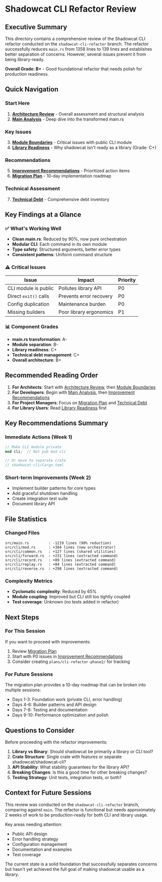 # Shadowcat CLI Refactor Review

## Executive Summary

This directory contains a comprehensive review of the Shadowcat CLI refactor conducted on the `shadowcat-cli-refactor` branch. The refactor successfully reduces `main.rs` from 1358 lines to 139 lines and establishes better separation of concerns. However, several issues prevent it from being library-ready.

**Overall Grade: B+** - Good foundational refactor that needs polish for production readiness.

## Quick Navigation

### Start Here
1. **[Architecture Review](./architecture-review.md)** - Overall assessment and structural analysis
2. **[Main Analysis](./main-analysis.md)** - Deep dive into the transformed main.rs

### Key Issues
3. **[Module Boundaries](./module-boundaries.md)** - Critical issues with public CLI module
4. **[Library Readiness](./library-readiness.md)** - Why shadowcat isn't ready as a library (Grade: C+)

### Recommendations
5. **[Improvement Recommendations](./improvement-recommendations.md)** - Prioritized action items
6. **[Migration Plan](./migration-plan.md)** - 10-day implementation roadmap

### Technical Assessment
7. **[Technical Debt](./technical-debt.md)** - Comprehensive debt inventory

## Key Findings at a Glance

### ✅ What's Working Well
- **Clean main.rs**: Reduced by 90%, now pure orchestration
- **Modular CLI**: Each command in its own module
- **Type safety**: Structured arguments, better error types
- **Consistent patterns**: Uniform command structure

### ⚠️ Critical Issues
| Issue | Impact | Priority |
|-------|--------|----------|
| CLI module is public | Pollutes library API | P0 |
| Direct `exit()` calls | Prevents error recovery | P0 |
| Config duplication | Maintenance burden | P0 |
| Missing builders | Poor library ergonomics | P1 |

### 📊 Component Grades
- **main.rs transformation**: A-
- **Module separation**: B-
- **Library readiness**: C+
- **Technical debt management**: C+
- **Overall architecture**: B+

## Recommended Reading Order

1. **For Architects**: Start with [Architecture Review](./architecture-review.md), then [Module Boundaries](./module-boundaries.md)
2. **For Developers**: Begin with [Main Analysis](./main-analysis.md), then [Improvement Recommendations](./improvement-recommendations.md)
3. **For Project Managers**: Focus on [Migration Plan](./migration-plan.md) and [Technical Debt](./technical-debt.md)
4. **For Library Users**: Read [Library Readiness](./library-readiness.md) first

## Key Recommendations Summary

### Immediate Actions (Week 1)
```rust
// Make CLI module private
mod cli;  // Not pub mod cli

// Or move to separate crate
// shadowcat-cli/Cargo.toml
```

### Short-term Improvements (Week 2)
- Implement builder patterns for core types
- Add graceful shutdown handling
- Create integration test suite
- Document library API

## File Statistics

### Changed Files
```
src/main.rs         : -1219 lines (90% reduction)
src/cli/mod.rs      : +384 lines (new orchestrator)
src/cli/common.rs   : +127 lines (shared utilities)
src/cli/forward.rs  : +231 lines (extracted command)
src/cli/record.rs   : +89 lines (extracted command)
src/cli/replay.rs   : +84 lines (extracted command)
src/cli/reverse.rs  : +298 lines (extracted command)
```

### Complexity Metrics
- **Cyclomatic complexity**: Reduced by 65%
- **Module coupling**: Improved but CLI still too tightly coupled
- **Test coverage**: Unknown (no tests added in refactor)

## Next Steps

### For This Session
If you want to proceed with improvements:
1. Review [Migration Plan](./migration-plan.md)
2. Start with P0 issues in [Improvement Recommendations](./improvement-recommendations.md)
3. Consider creating `plans/cli-refactor-phase2/` for tracking

### For Future Sessions
The migration plan provides a 10-day roadmap that can be broken into multiple sessions:
- Days 1-3: Foundation work (private CLI, error handling)
- Days 4-6: Builder patterns and API design
- Days 7-8: Testing and documentation
- Days 9-10: Performance optimization and polish

## Questions to Consider

Before proceeding with the refactor improvements:

1. **Library vs Binary**: Should shadowcat be primarily a library or CLI tool?
2. **Crate Structure**: Single crate with features or separate shadowcat/shadowcat-cli?
3. **API Stability**: What stability guarantees for the library API?
4. **Breaking Changes**: Is this a good time for other breaking changes?
5. **Testing Strategy**: Unit tests, integration tests, or both?

## Context for Future Sessions

This review was conducted on the `shadowcat-cli-refactor` branch, comparing against `main`. The refactor is functional but needs approximately 2 weeks of work to be production-ready for both CLI and library usage.

Key areas needing attention:
- Public API design
- Error handling strategy
- Configuration management
- Documentation and examples
- Test coverage

The current state is a solid foundation that successfully separates concerns but hasn't yet achieved the full goal of making shadowcat usable as a library.